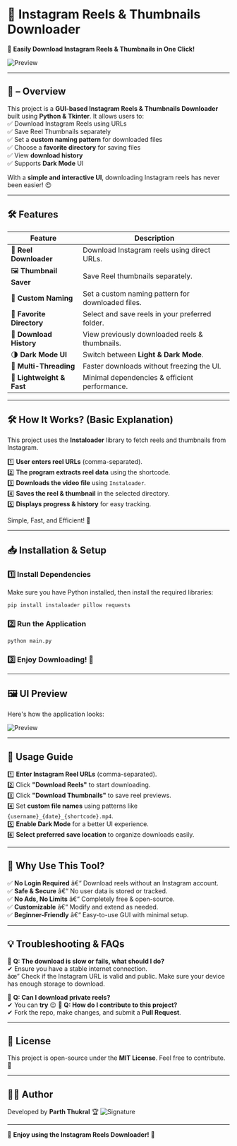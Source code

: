 # 📌 Instagram Reels & Thumbnails Downloader

🚀 **Easily Download Instagram Reels & Thumbnails in One Click!**  

![Preview](preview.jpg)  

---  

## 📖 – Overview  
This project is a **GUI-based Instagram Reels & Thumbnails Downloader** built using **Python & Tkinter**. It allows users to:  
✅ Download Instagram Reels using URLs  
✅ Save Reel Thumbnails separately  
✅ Set a **custom naming pattern** for downloaded files  
✅ Choose a **favorite directory** for saving files  
✅ View **download history**  
✅ Supports **Dark Mode** UI  

With a **simple and interactive UI**, downloading Instagram reels has never been easier! 😍

---  

## 🛠  Features  

| Feature                  | Description |
|--------------------------|-------------|
| 🎥 **Reel Downloader**    | Download Instagram reels using direct URLs. |
| 🖼️ **Thumbnail Saver**    | Save Reel thumbnails separately. |
| 📝 **Custom Naming**      | Set a custom naming pattern for downloaded files. |
| 📂 **Favorite Directory** | Select and save reels in your preferred folder. |
| 📜 **Download History**   | View previously downloaded reels & thumbnails. |
| 🌗 **Dark Mode UI**       | Switch between **Light & Dark Mode**. |
| 🔄 **Multi-Threading**    | Faster downloads without freezing the UI. |
| 🚀 **Lightweight & Fast** | Minimal dependencies & efficient performance. |

---  

## 🛠  How It Works? (Basic Explanation)  
This project uses the **Instaloader** library to fetch reels and thumbnails from Instagram.  

1️⃣ **User enters reel URLs** (comma-separated).  
2️⃣ **The program extracts reel data** using the shortcode.  
3️⃣ **Downloads the video file** using `Instaloader`.  
4️⃣ **Saves the reel & thumbnail** in the selected directory.  
5️⃣ **Displays progress & history** for easy tracking.  

Simple, Fast, and Efficient! 🚀  

---  

## 📥 Installation & Setup  

### 1️⃣ Install Dependencies  
Make sure you have Python installed, then install the required libraries:  
```bash
pip install instaloader pillow requests
```

### 2️⃣ Run the Application  
```bash
python main.py
```

### 3️⃣ Enjoy Downloading! 🎉  

---  

## 🖼 UI Preview  
Here's how the application looks:  

![Preview](preview.jpg)  

---  

## 📜 Usage Guide  

1️⃣ **Enter Instagram Reel URLs** (comma-separated).  
2️⃣ Click **"Download Reels"** to start downloading.  
3️⃣ Click **"Download Thumbnails"** to save reel previews.  
4️⃣ Set **custom file names** using patterns like `{username}_{date}_{shortcode}.mp4`.  
5️⃣ **Enable Dark Mode** for a better UI experience.  
6️⃣ **Select preferred save location** to organize downloads easily.  

---  

## 🌟 Why Use This Tool?  

✅ **No Login Required** â€“ Download reels without an Instagram account.  
✅ **Safe & Secure** â€“ No user data is stored or tracked.  
✅ **No Ads, No Limits** â€“ Completely free & open-source.  
✅ **Customizable** â€“ Modify and extend as needed.  
✅ **Beginner-Friendly** â€“ Easy-to-use GUI with minimal setup.  

---  

## 💡 Troubleshooting & FAQs  

🔹 **Q: The download is slow or fails, what should I do?**  
✔ Ensure you have a stable internet connection.  
âœ” Check if the Instagram URL is valid and public. Make sure your device has enough storage to download.

🔹 **Q: Can I download private reels?**  
✔ You can **try** 😉
🔹 **Q: How do I contribute to this project?**  
✔ Fork the repo, make changes, and submit a **Pull Request**.  

---  

## 📜 License  
This project is open-source under the **MIT License**. Feel free to contribute. 🚀  

---  

## 👨‍💻 Author  
Developed by **Parth Thukral** 🏆
![Signature](signature.png)

---  

💙 **Enjoy using the Instagram Reels Downloader!** 💙 
